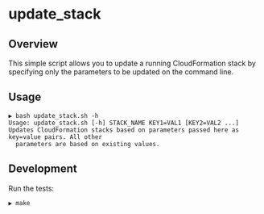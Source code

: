 # update_stack

## Overview

This simple script allows you to update a running CloudFormation stack by specifying only the parameters to be updated on the command line.

## Usage

```text
▶ bash update_stack.sh -h
Usage: update_stack.sh [-h] STACK_NAME KEY1=VAL1 [KEY2=VAL2 ...]
Updates CloudFormation stacks based on parameters passed here as key=value pairs. All other
  parameters are based on existing values.
```

## Development

Run the tests:

```text
▶ make
```
